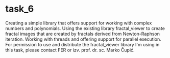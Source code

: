 # task_6
Creating a simple library that offers support for working with complex numbers and polynomials. Using the existing library fractal_viewer to create fractal images that are created by fractals derived from Newton-Raphson iteration. Working with threads and offering support for parallel execution. For permission to use and distribute the fractal_viewer library I'm using in this task, please contact FER or izv. prof. dr. sc. Marko Čupić. 

